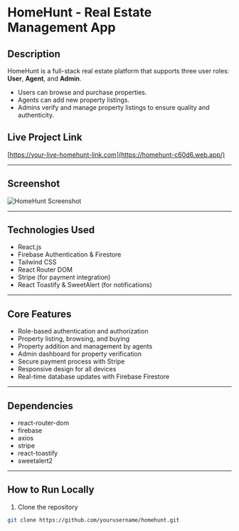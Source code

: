 # HomeHunt - Real Estate Management App

## Description
HomeHunt is a full-stack real estate platform that supports three user roles: **User**, **Agent**, and **Admin**.  
- Users can browse and purchase properties.  
- Agents can add new property listings.  
- Admins verify and manage property listings to ensure quality and authenticity.

## Live Project Link
[https://your-live-homehunt-link.com](https://homehunt-c60d6.web.app/)

---

## Screenshot
![HomeHunt Screenshot](./screenshot.png)

---

## Technologies Used
- React.js  
- Firebase Authentication & Firestore  
- Tailwind CSS  
- React Router DOM  
- Stripe (for payment integration)  
- React Toastify & SweetAlert (for notifications)

---

## Core Features
- Role-based authentication and authorization  
- Property listing, browsing, and buying  
- Property addition and management by agents  
- Admin dashboard for property verification  
- Secure payment process with Stripe  
- Responsive design for all devices  
- Real-time database updates with Firebase Firestore

---

## Dependencies
- react-router-dom  
- firebase  
- axios  
- stripe  
- react-toastify  
- sweetalert2

---

## How to Run Locally

1. Clone the repository  
```bash
git clone https://github.com/yourusername/homehunt.git

